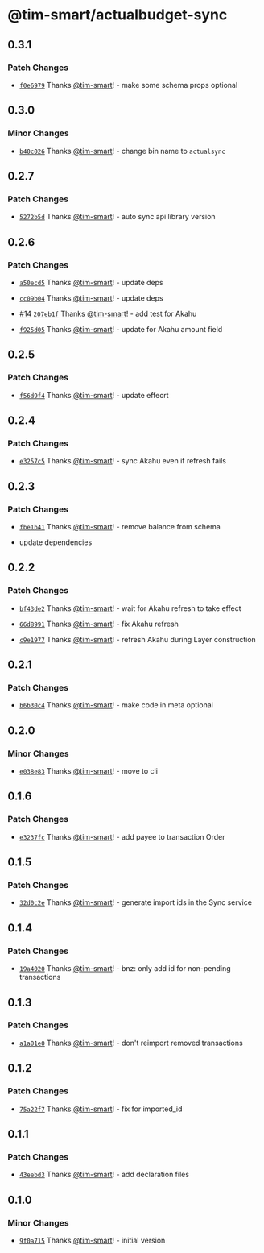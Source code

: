 # @tim-smart/actualbudget-sync

## 0.3.1

### Patch Changes

- [`f0e6979`](https://github.com/tim-smart/actualbudget-sync/commit/f0e69796b814761f09be6521db0b7e535f57d40e) Thanks [@tim-smart](https://github.com/tim-smart)! - make some schema props optional

## 0.3.0

### Minor Changes

- [`b40c026`](https://github.com/tim-smart/actualbudget-sync/commit/b40c0260809284130e35fdeb2b3cb40ab9dfeaba) Thanks [@tim-smart](https://github.com/tim-smart)! - change bin name to `actualsync`

## 0.2.7

### Patch Changes

- [`5272b5d`](https://github.com/tim-smart/actualbudget-sync/commit/5272b5d6b454284df42b4530d818e92f19f3b83b) Thanks [@tim-smart](https://github.com/tim-smart)! - auto sync api library version

## 0.2.6

### Patch Changes

- [`a50ecd5`](https://github.com/tim-smart/actualbudget-sync/commit/a50ecd5856ab9d71e517718ae789e23a15acb864) Thanks [@tim-smart](https://github.com/tim-smart)! - update deps

- [`cc09b04`](https://github.com/tim-smart/actualbudget-sync/commit/cc09b04b005669c116badbf6064d5ba0daa23c14) Thanks [@tim-smart](https://github.com/tim-smart)! - update deps

- [#14](https://github.com/tim-smart/actualbudget-sync/pull/14) [`207eb1f`](https://github.com/tim-smart/actualbudget-sync/commit/207eb1ffbaaa49580e4e98b141ba2ce7b7768971) Thanks [@tim-smart](https://github.com/tim-smart)! - add test for Akahu

- [`f925d05`](https://github.com/tim-smart/actualbudget-sync/commit/f925d05b0844ad90ce4f9afe65b0ed92a1b308c5) Thanks [@tim-smart](https://github.com/tim-smart)! - update for Akahu amount field

## 0.2.5

### Patch Changes

- [`f56d9f4`](https://github.com/tim-smart/actualbudget-sync/commit/f56d9f46001a0bc581eaf22f71a305d2468ad885) Thanks [@tim-smart](https://github.com/tim-smart)! - update effecrt

## 0.2.4

### Patch Changes

- [`e3257c5`](https://github.com/tim-smart/actualbudget-sync/commit/e3257c5811fb60acbe9b7a4328c5ffe3e8da2fad) Thanks [@tim-smart](https://github.com/tim-smart)! - sync Akahu even if refresh fails

## 0.2.3

### Patch Changes

- [`fbe1b41`](https://github.com/tim-smart/actualbudget-sync/commit/fbe1b41303c0765e475e8ca2d166751588317bce) Thanks [@tim-smart](https://github.com/tim-smart)! - remove balance from schema

- update dependencies

## 0.2.2

### Patch Changes

- [`bf43de2`](https://github.com/tim-smart/actualbudget-sync/commit/bf43de233b12e7cd2e1e4f523172dac71175da72) Thanks [@tim-smart](https://github.com/tim-smart)! - wait for Akahu refresh to take effect

- [`66d8991`](https://github.com/tim-smart/actualbudget-sync/commit/66d8991e474de7f499dd9a4396f027c1545c3472) Thanks [@tim-smart](https://github.com/tim-smart)! - fix Akahu refresh

- [`c9e1977`](https://github.com/tim-smart/actualbudget-sync/commit/c9e197750cf83042d56346af39b2d90e6020442d) Thanks [@tim-smart](https://github.com/tim-smart)! - refresh Akahu during Layer construction

## 0.2.1

### Patch Changes

- [`b6b30c4`](https://github.com/tim-smart/actualbudget-sync/commit/b6b30c4935b1b744a1bc67c524bbce3643ec0ba6) Thanks [@tim-smart](https://github.com/tim-smart)! - make code in meta optional

## 0.2.0

### Minor Changes

- [`e038e83`](https://github.com/tim-smart/actualbudget-sync/commit/e038e83491d7b9b33b1b182550949d1ae503cc57) Thanks [@tim-smart](https://github.com/tim-smart)! - move to cli

## 0.1.6

### Patch Changes

- [`e3237fc`](https://github.com/tim-smart/actualbudget-sync/commit/e3237fc97d7882723868d055c3cb20ee05aefd2d) Thanks [@tim-smart](https://github.com/tim-smart)! - add payee to transaction Order

## 0.1.5

### Patch Changes

- [`32d0c2e`](https://github.com/tim-smart/actualbudget-sync/commit/32d0c2ebd4a9711fe6cdb4ec4859e144d69ee6ea) Thanks [@tim-smart](https://github.com/tim-smart)! - generate import ids in the Sync service

## 0.1.4

### Patch Changes

- [`19a4020`](https://github.com/tim-smart/actualbudget-sync/commit/19a4020d022b8b2e3b02ee7aa37d09cf4b4878b3) Thanks [@tim-smart](https://github.com/tim-smart)! - bnz: only add id for non-pending transactions

## 0.1.3

### Patch Changes

- [`a1a01e0`](https://github.com/tim-smart/actualbudget-sync/commit/a1a01e0cd09b7de782bc45ad508b7e42e494ddbb) Thanks [@tim-smart](https://github.com/tim-smart)! - don't reimport removed transactions

## 0.1.2

### Patch Changes

- [`75a22f7`](https://github.com/tim-smart/actualbudget-sync/commit/75a22f77bc8f033b3b8b280593b6563980c19421) Thanks [@tim-smart](https://github.com/tim-smart)! - fix for imported_id

## 0.1.1

### Patch Changes

- [`43eebd3`](https://github.com/tim-smart/actualbudget-sync/commit/43eebd3b1ff732ff507fb429b40977897efd9aad) Thanks [@tim-smart](https://github.com/tim-smart)! - add declaration files

## 0.1.0

### Minor Changes

- [`9f0a715`](https://github.com/tim-smart/actualbudget-sync/commit/9f0a71572cfe6e702bb7bf8883ebd82725a3470f) Thanks [@tim-smart](https://github.com/tim-smart)! - initial version
